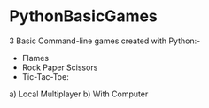 # PythonBasicGames
3 Basic Command-line games created with Python:-
* Flames
* Rock Paper Scissors
* Tic-Tac-Toe:
</b>
  a) Local Multiplayer
</b>
  b) With Computer
